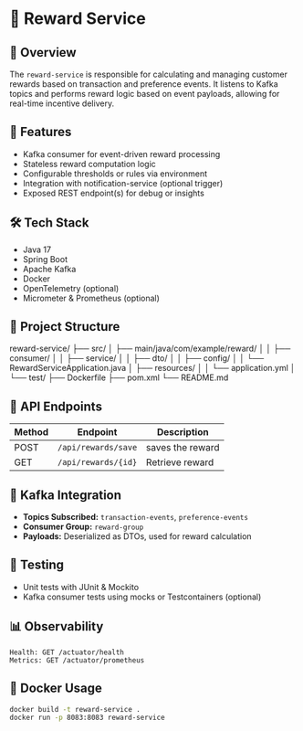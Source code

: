 # 🎁 Reward Service

## 📌 Overview
The `reward-service` is responsible for calculating and managing customer rewards based on transaction and preference events. It listens to Kafka topics and performs reward logic based on event payloads, allowing for real-time incentive delivery.

## 🚀 Features
- Kafka consumer for event-driven reward processing
- Stateless reward computation logic
- Configurable thresholds or rules via environment
- Integration with notification-service (optional trigger)
- Exposed REST endpoint(s) for debug or insights

## 🛠️ Tech Stack
- Java 17
- Spring Boot
- Apache Kafka
- Docker
- OpenTelemetry (optional)
- Micrometer & Prometheus (optional)

## 📁 Project Structure
reward-service/ ├── src/ │ ├── main/java/com/example/reward/ │ │ ├── consumer/ │ │ ├── service/ │ │ ├── dto/ │ │ ├── config/ │ │ └── RewardServiceApplication.java │ ├── resources/ │ │ └── application.yml │ └── test/ ├── Dockerfile ├── pom.xml └── README.md

## 🔌 API Endpoints
| Method | Endpoint            | Description      |
|--------|---------------------|------------------|
| POST   | `/api/rewards/save` | saves the reward |
| GET    | `/api/rewards/{id}` | Retrieve reward  |


## 🔌 Kafka Integration
- **Topics Subscribed:** `transaction-events`, `preference-events`
- **Consumer Group:** `reward-group`
- **Payloads:** Deserialized as DTOs, used for reward calculation

## 🧪 Testing
- Unit tests with JUnit & Mockito
- Kafka consumer tests using mocks or Testcontainers (optional)

## 📊 Observability
    Health: GET /actuator/health
    Metrics: GET /actuator/prometheus

## 🐳 Docker Usage
```bash
docker build -t reward-service .
docker run -p 8083:8083 reward-service
